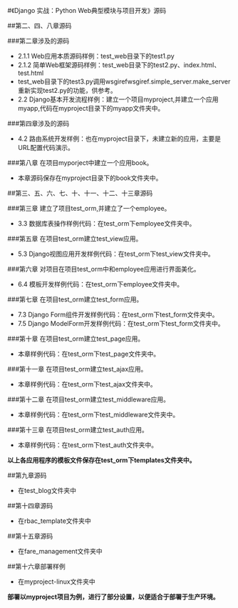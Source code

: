 #《Django 实战：Python Web典型模块与项目开发》源码


##第二、四、八章源码

###第二章涉及的源码

* 2.1.1  Web应用本质源码样例：test_web目录下的test1.py
* 2.1.2  简单Web框架源码样例：test_web目录下的test2.py、index.html、test.html
* test_web目录下的test3.py调用wsgirefwsgiref.simple_server.make_server重新实现test2.py的功能，供参考。
* 2.2  Django基本开发流程样例：建立一个项目myproject,并建立一个应用myapp,代码在myproject目录下的myapp文件夹中。

###第四章涉及的源码
* 4.2  路由系统开发样例：也在myproject目录下，未建立新的应用，主要是URL配置代码演示。

###第八章 在项目myporject中建立一个应用book。
* 本章源码保存在myproject目录下的book文件夹中。


##第三、五、六、七、十、十一、十二、十三章源码

###第三章 建立了项目test_orm,并建立了一个employee。
* 3.3  数据库表操作样例代码：在test_orm下employee文件夹中。

###第五章 在项目test_orm建立test_view应用。
* 5.3  Django视图应用开发样例代码：在test_orm下test_view文件夹中。

###第六章 对项目在项目test_orm中和employee应用进行界面美化。
* 6.4  模板开发样例代码：在test_orm下employee文件夹中。

###第七章 在项目test_orm建立test_form应用。
* 7.3  Django Form组件开发样例代码：在test_orm下test_form文件夹中。
* 7.5  Django ModelForm开发样例代码：在test_orm下test_form文件夹中。

###第十章 在项目test_orm建立test_page应用。
* 本章样例代码：在test_orm下test_page文件夹中。

###第十一章 在项目test_orm建立test_ajax应用。
* 本章样例代码：在test_orm下test_ajax文件夹中。

###第十二章 在项目test_orm建立test_middleware应用。
* 本章样例代码：在test_orm下test_middleware文件夹中。

###第十三章 在项目test_orm建立test_auth应用。
* 本章样例代码：在test_orm下test_auth文件夹中。

**以上各应用程序的模板文件保存在test_orm下templates文件夹中。**

##第九章源码
* 在test_blog文件夹中

##第十四章源码
* 在rbac_template文件夹中

##第十五章源码
* 在fare_management文件夹中

##第十六章部署样例
* 在myproject-linux文件夹中

**部署以myproject项目为例，进行了部分设置，以便适合于部署于生产环境。**